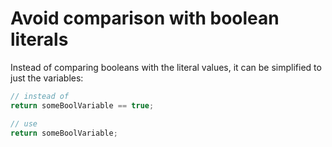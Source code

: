 # Avoid comparison with boolean literals

Instead of comparing booleans with the literal values, it can be simplified to just the variables:

```java
// instead of
return someBoolVariable == true;

// use
return someBoolVariable;
```
